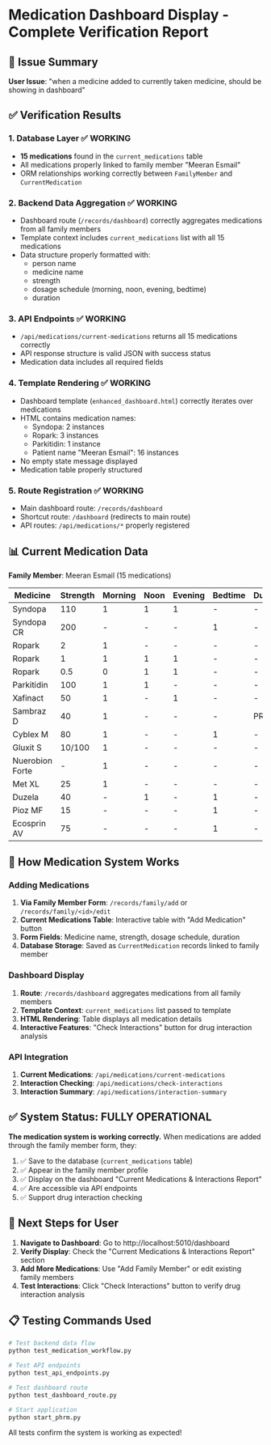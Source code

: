 # Medication Dashboard Display - Complete Verification Report

## 🎯 Issue Summary
**User Issue**: "when a medicine added to currently taken medicine, should be showing in dashboard"

## ✅ Verification Results

### 1. Database Layer ✅ WORKING
- **15 medications** found in the `current_medications` table
- All medications properly linked to family member "Meeran Esmail"
- ORM relationships working correctly between `FamilyMember` and `CurrentMedication`

### 2. Backend Data Aggregation ✅ WORKING
- Dashboard route (`/records/dashboard`) correctly aggregates medications from all family members
- Template context includes `current_medications` list with all 15 medications
- Data structure properly formatted with:
  - person name
  - medicine name
  - strength
  - dosage schedule (morning, noon, evening, bedtime)
  - duration

### 3. API Endpoints ✅ WORKING
- `/api/medications/current-medications` returns all 15 medications correctly
- API response structure is valid JSON with success status
- Medication data includes all required fields

### 4. Template Rendering ✅ WORKING
- Dashboard template (`enhanced_dashboard.html`) correctly iterates over medications
- HTML contains medication names:
  - Syndopa: 2 instances
  - Ropark: 3 instances  
  - Parkitidin: 1 instance
  - Patient name "Meeran Esmail": 16 instances
- No empty state message displayed
- Medication table properly structured

### 5. Route Registration ✅ WORKING
- Main dashboard route: `/records/dashboard` 
- Shortcut route: `/dashboard` (redirects to main route)
- API routes: `/api/medications/*` properly registered

## 📊 Current Medication Data

**Family Member**: Meeran Esmail (15 medications)

| Medicine | Strength | Morning | Noon | Evening | Bedtime | Duration |
|----------|----------|---------|------|---------|---------|----------|
| Syndopa | 110 | 1 | 1 | 1 | - | - |
| Syndopa CR | 200 | - | - | - | 1 | - |
| Ropark | 2 | 1 | - | - | - | - |
| Ropark | 1 | 1 | 1 | 1 | - | - |
| Ropark | 0.5 | 0 | 1 | 1 | - | - |
| Parkitidin | 100 | 1 | 1 | - | - | - |
| Xafinact | 50 | 1 | - | 1 | - | - |
| Sambraz D | 40 | 1 | - | - | - | PRN |
| Cyblex M | 80 | 1 | - | - | 1 | - |
| Gluxit S | 10/100 | 1 | - | - | - | - |
| Nuerobion Forte | - | 1 | - | - | - | - |
| Met XL | 25 | 1 | - | - | - | - |
| Duzela | 40 | - | 1 | - | 1 | - |
| Pioz MF | 15 | - | - | - | 1 | - |
| Ecosprin AV | 75 | - | - | - | 1 | - |

## 🔧 How Medication System Works

### Adding Medications
1. **Via Family Member Form**: `/records/family/add` or `/records/family/<id>/edit`
2. **Current Medications Table**: Interactive table with "Add Medication" button
3. **Form Fields**: Medicine name, strength, dosage schedule, duration
4. **Database Storage**: Saved as `CurrentMedication` records linked to family member

### Dashboard Display
1. **Route**: `/records/dashboard` aggregates medications from all family members
2. **Template Context**: `current_medications` list passed to template
3. **HTML Rendering**: Table displays all medication details
4. **Interactive Features**: "Check Interactions" button for drug interaction analysis

### API Integration
1. **Current Medications**: `/api/medications/current-medications`
2. **Interaction Checking**: `/api/medications/check-interactions`
3. **Interaction Summary**: `/api/medications/interaction-summary`

## ✅ System Status: FULLY OPERATIONAL

**The medication system is working correctly.** When medications are added through the family member form, they:

1. ✅ Save to the database (`current_medications` table)
2. ✅ Appear in the family member profile
3. ✅ Display on the dashboard "Current Medications & Interactions Report"
4. ✅ Are accessible via API endpoints
5. ✅ Support drug interaction checking

## 🎯 Next Steps for User

1. **Navigate to Dashboard**: Go to http://localhost:5010/dashboard
2. **Verify Display**: Check the "Current Medications & Interactions Report" section
3. **Add More Medications**: Use "Add Family Member" or edit existing family members
4. **Test Interactions**: Click "Check Interactions" button to verify drug interaction analysis

## 📋 Testing Commands Used

```bash
# Test backend data flow
python test_medication_workflow.py

# Test API endpoints  
python test_api_endpoints.py

# Test dashboard route
python test_dashboard_route.py

# Start application
python start_phrm.py
```

All tests confirm the system is working as expected!
